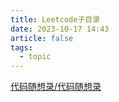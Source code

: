 ```yaml
---
title: Leetcode子目录
date: 2023-10-17 14:43
article: false
tags:
  - topic
---
```



[代码随想录/代码随想录](代码随想录/代码随想录)